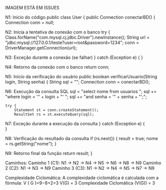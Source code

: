 
IMAGEM ESTÁ EM ISSUES

N1: Início do código
public class User {
    public Connection conectarBD() {
        Connection conn = null;

N2: Inicia a tentativa de conexão com o banco
    try {
        Class.forName("com.mysql.cj.jdbc.Driver").newInstance();
        String url = "jdbc:mysql://127.0.0.1/teste?user=root&password=1234";
        conn = DriverManager.getConnection(url);
        
N3: Exceção durante a conexão (se falhar)
    } catch (Exception e) {
    }
    
N4: Retorno da conexão com o banco
    return conn;
    
N5: Início da verificação do usuário
public boolean verificarUsuario(String login, String senha) {
    String sql = "";
    Connection conn = conectarBD();
    
N6: Execução da consulta SQL
    sql = "select nome from usuarios ";
    sql += "where login = '" + login + "' ";
    sql += "and senha = '" + senha + "';";

    try {
        Statement st = conn.createStatement();
        ResultSet rs = st.executeQuery(sql);

N7: Exceção durante a execução da consulta
    } catch (Exception e) {        
    }

N8: Verificação do resultado da consulta
    if (rs.next()) {
        result = true;
        nome = rs.getString("nome");
    }

N9: Retorno final da função
    return result;
}

Caminhos:
Caminho 1 (C1): N1 → N2 → N4 → N5 → N6 → N8 → N9
Caminho 2 (C2): N1 → N3 → N9
Caminho 3 (C3): N1 → N2 → N4 → N5 → N7 → N9

Complexidade Ciclomática:
A complexidade ciclomática é calculada com a fórmula:
V ( G )=9−8+2=3
V(G) = 3
Complexidade Ciclomática (V(G)) = 3

